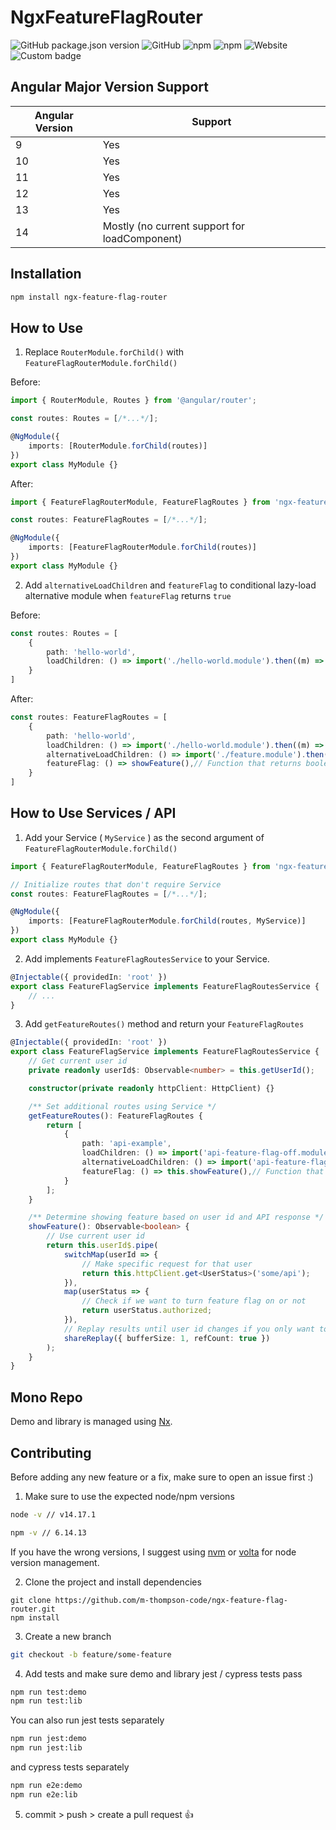 # NgxFeatureFlagRouter
![GitHub package.json version](https://img.shields.io/github/package-json/v/m-thompson-code/ngx-feature-flag-router)
![GitHub](https://img.shields.io/github/license/m-thompson-code/ngx-feature-flag-router)
![npm](https://img.shields.io/npm/dt/ngx-feature-flag-router)
![npm](https://img.shields.io/npm/dw/ngx-feature-flag-router)
![Website](https://img.shields.io/website?down_color=red&down_message=offline&label=demo&up_color=green&up_message=online&url=https%3A%2F%2Fm-thompson-code.github.io%2Fngx-feature-flag-router%2F)
![Custom badge](https://img.shields.io/endpoint?url=https%3A%2F%2Fraw.githubusercontent.com%2Fm-thompson-code%2Fngx-feature-flag-router%2Fmain%2Fjest-badge%2Fcoverage.json)

## Angular Major Version Support

| Angular Version | Support                                       |
| ---             | ---                                           |
| 9               | Yes                                           |
| 10              | Yes                                           |
| 11              | Yes                                           |
| 12              | Yes                                           |
| 13              | Yes                                           |
| 14              | Mostly (no current support for loadComponent) |

## Installation

```bash
npm install ngx-feature-flag-router
```

## How to Use

1. Replace `RouterModule.forChild()` with `FeatureFlagRouterModule.forChild()`

Before:

```typescript
import { RouterModule, Routes } from '@angular/router';

const routes: Routes = [/*...*/];

@NgModule({
    imports: [RouterModule.forChild(routes)]
})
export class MyModule {}
```

After: 

```typescript
import { FeatureFlagRouterModule, FeatureFlagRoutes } from 'ngx-feature-flag-router';

const routes: FeatureFlagRoutes = [/*...*/];

@NgModule({
    imports: [FeatureFlagRouterModule.forChild(routes)]
})
export class MyModule {}
```

2. Add `alternativeLoadChildren` and `featureFlag` to conditional lazy-load alternative module when `featureFlag` returns `true`

Before:


```typescript
const routes: Routes = [
    {
        path: 'hello-world',
        loadChildren: () => import('./hello-world.module').then((m) => m.HelloWorldModule),
    }
]
```


After:
```typescript
const routes: FeatureFlagRoutes = [
    {
        path: 'hello-world',
        loadChildren: () => import('./hello-world.module').then((m) => m.HelloWorldModule),
        alternativeLoadChildren: () => import('./feature.module').then((m) => m.FeatureModule),
        featureFlag: () => showFeature(),// Function that returns boolean
    }
]
```

## How to Use Services / API

1. Add your Service ( `MyService` ) as the second argument of `FeatureFlagRouterModule.forChild()`

```typescript
import { FeatureFlagRouterModule, FeatureFlagRoutes } from 'ngx-feature-flag-router';

// Initialize routes that don't require Service
const routes: FeatureFlagRoutes = [/*...*/];

@NgModule({
    imports: [FeatureFlagRouterModule.forChild(routes, MyService)]
})
export class MyModule {}
```

2. Add implements `FeatureFlagRoutesService` to your Service.

```typescript
@Injectable({ providedIn: 'root' })
export class FeatureFlagService implements FeatureFlagRoutesService {
    // ...
}
```

3. Add `getFeatureRoutes()` method and return your `FeatureFlagRoutes`

```typescript
@Injectable({ providedIn: 'root' })
export class FeatureFlagService implements FeatureFlagRoutesService {
    // Get current user id
    private readonly userId$: Observable<number> = this.getUserId();

    constructor(private readonly httpClient: HttpClient) {}

    /** Set additional routes using Service */
    getFeatureRoutes(): FeatureFlagRoutes {
        return [
            {
                path: 'api-example',
                loadChildren: () => import('api-feature-flag-off.module').then((m) => m.ApiFeatureFlagOffModule),
                alternativeLoadChildren: () => import('api-feature-flag-on.module').then((m) => m.ApiFeatureFlagOnModule),
                featureFlag: () => this.showFeature(),// Function that returns Observable<boolean>
            }
        ];
    }

    /** Determine showing feature based on user id and API response */
    showFeature(): Observable<boolean> {
        // Use current user id
        return this.userId$.pipe(
            switchMap(userId => {
                // Make specific request for that user
                return this.httpClient.get<UserStatus>('some/api');
            }),
            map(userStatus => {
                // Check if we want to turn feature flag on or not
                return userStatus.authorized;
            }),
            // Replay results until user id changes if you only want to make the api request once
            shareReplay({ bufferSize: 1, refCount: true })
        );
    }
}
```

## Mono Repo

Demo and library is managed using [Nx](https://nx.dev).

## Contributing

Before adding any new feature or a fix, make sure to open an issue first :)

1. Make sure to use the expected node/npm versions

```bash
node -v // v14.17.1
```

```bash
npm -v // 6.14.13
```

If you have the wrong versions, I suggest using [nvm](https://github.com/nvm-sh/nvm#installing-and-updating) or [volta](https://docs.volta.sh/guide/getting-started) for node version management.

2. Clone the project and install dependencies

```
git clone https://github.com/m-thompson-code/ngx-feature-flag-router.git
npm install
```

3. Create a new branch

```bash
git checkout -b feature/some-feature
```

4. Add tests and make sure demo and library jest / cypress tests pass

```bash
npm run test:demo
npm run test:lib
```

You can also run jest tests separately

```bash
npm run jest:demo
npm run jest:lib
```

and cypress tests separately

```bash
npm run e2e:demo
npm run e2e:lib
```

5. commit > push > create a pull request 👍
